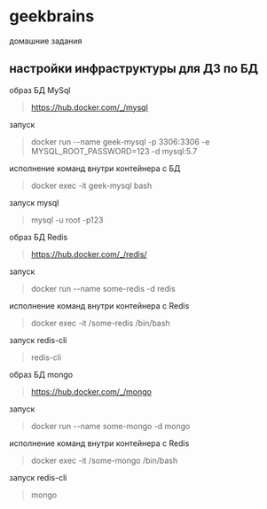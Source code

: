 # geekbrains
домашние задания 

## настройки инфраструктуры для ДЗ по БД

образ БД MySql
> https://hub.docker.com/_/mysql

запуск
> docker run --name geek-mysql -p 3306:3306 -e MYSQL_ROOT_PASSWORD=123 -d mysql:5.7

исполнение команд внутри контейнера с БД
> docker exec -it geek-mysql bash

запуск mysql
> mysql -u root -p123


образ БД Redis
> https://hub.docker.com/_/redis/

запуск
> docker run --name some-redis -d redis

исполнение команд внутри контейнера с Redis
> docker exec -it /some-redis /bin/bash

запуск redis-cli
> redis-cli

образ БД mongo
> https://hub.docker.com/_/mongo

запуск
> docker run --name some-mongo -d mongo

исполнение команд внутри контейнера с Redis
> docker exec -it /some-mongo /bin/bash

запуск redis-cli
> mongo